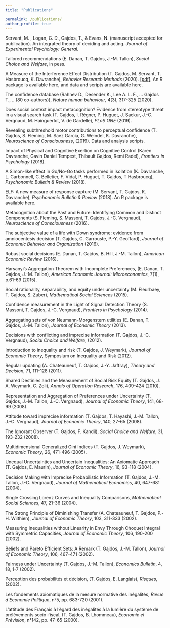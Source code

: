 ```yaml
---
title: "Publications"

permalink: /publications/
author_profile: true
---
```


Servant, M. , Logan, G. D., Gajdos, T., & Evans, N. (manuscript accepted for publication). An integrated theory of deciding and acting. *Journal of Experimental Psychology: General*.

Tailored recommendations (E. Danan, T. Gajdos, J.-M. Tallon),  *Social Choice and Welfare*, in pess.

A Measure of the Interference Effect Distribution (T. Gajdos, M. Servant, T. Hasbroucq, K. Davranche),   *Behavior Research Methods* (2020). [[pdf]](/assets/images/bio-photo.jpg). An R package is available here, and data and scripts are available here.

The confidence database (Rahnev D., Desender K., Lee A. L. F., ... Gajdos T., .. (80 co-authors)), *Nature human behaviour*, 4(3), 317-325 (2020). 

Does social context impact metacognition? Evidence from stereotype threat in a visual search task (T. Gajdos, I. Régner, P. Huguet, J. Sackur, J.-C. Vergnaud, M. Hainguerlot, V. de Gardelle),  *PLoS ONE* (2019).

Revealing subthreshold motor contributions to perceptual confidence (T. Gajdos, S. Fleming, M. Saez Garcia, G. Weindel, K. Davranche),  *Neuroscience of Consciousness*, (2019). Data and analysis scripts.

Impact of Physical and Cognitive Exertion on Cognitive Control (Karen Davranche, Gavin Daniel Tempest, Thibault Gajdos, Remi Radel), *Frontiers in Psychology* (2018).

A Simon-like effect in Go/No-Go tasks performed in isolation (K. Davranche, L. Carbonnell, C. Belletier, F. Vidal, P. Huguet, T. Gajdos, T Hasbroucq),  *Psychonomic Bulletin & Review* (2018).

ELF: A new measure of response capture (M. Servant, T. Gajdos, K. Davranche),  *Psychonomic Bulletin & Review* (2018). An R package is available here.

Metacognition about the Past and Future: Identifying Common and Distinct Components (S. Fleming, S. Massoni, T. Gajdos, J.-C. Vergnaud), *Neuroscience of Consciousness* (2016).

The subjective value of a life with Down syndrome: evidence from amniocentesis decision (T. Gajdos, C. Garrouste,  P.-Y. Geoffard), *Journal of Economic Behavior and Organization* (2016).

Robust social decisions (E. Danan, T. Gajdos, B. Hill, J.-M. Tallon), *American Economic Review* (2016).

Harsanyi’s Aggregation Theorem with Incomplete Preferences, (E. Danan, T. Gajdos, J.-M. Tallon), *American Economic Journal: Microeconomics*, 7(1), p.61-69 (2015).

Social rationality, separability, and equity under uncertainty (M. Fleurbaey, T. Gajdos, S. Zuber), *Mathematical Social Sciences* (2015).

Confidence measurement in the Light of Signal Detection Theory (S. Massoni, T. Gajdos, J.-C. Vergnaud), *Frontiers in Psychology* (2014).

Aggregating sets of von Neumann-Morgenstern utilities (E. Danan, T. Gajdos, J.-M. Tallon), *Journal of Economic Theory* (2013).

Decisions with conflicting and imprecise information (T. Gajdos,  J.-C. Vergnaud), *Social Choice and Welfare*, (2012).

Introduction to inequality and risk (T. Gajdos, J. Weymark), *Journal of Economic Theory*, Symposium on Inequality and Risk (2012).

Regular updating (A. Chateauneuf, T. Gajdos, J.-Y. Jaffray), *Theory and Decision*, 71, 111-128 (2011).

Shared Destinies and the Measurement of Social Risk Equity (T. Gajdos, J. A. Weymark, C. Zoli), *Annals of Operation Research*, 176,  409-424 (2010).

Representation and Aggregation of Preferences under Uncertainty (T. Gajdos, J.-M. Tallon, J.-C. Vergnaud), *Journal of Economic Theory*, 141, 68-99 (2008).

Attitude toward imprecise information (T. Gajdos, T. Hayashi, J.-M. Tallon, J.-C. Vergnaud), *Journal of Economic Theory*, 140, 27-65 (2008).

The Ignorant Observer (T. Gajdos, F. Kandil), *Social Choice and Welfare*, 31, 193-232 (2008).

Multidimensional Generalized Gini Indices (T. Gajdos, J. Weymark), *Economic Theory*, 26, 471-496 (2005).

Unequal Uncertainties and Uncertain Inequalities: An Axiomatic Approach (T. Gajdos, E. Maurin), *Journal of Economic Theory*, 16, 93-118 (2004). 

Decision Making with Imprecise Probabilistic Information (T. Gajdos, J.-M. Tallon, J.-C. Vergnaud), *Journal of Mathematical Economics*, 40, 647-681 (2004).

Single Crossing Lorenz Curves and Inequality Comparisons, *Mathematical Social Sciences*, 47, 21-36 (2004).

The Strong Principle of Diminishing Transfer (A. Chateauneuf, T. Gajdos, P.-H. Wilthien), *Journal of Economic Theory*, 103, 311-333 (2002).

Measuring Inequalities without Linearity in Envy Through Choquet Integral with Symmetric Capacities, *Journal of Economic Theory*, 106, 190-200 (2002).

Beliefs and Pareto Efficient Sets: A Remark (T. Gajdos,  J.-M. Tallon), *Journal of Economic Theory*, 106, 467-471 (2002).

Fairness under Uncertainty (T. Gajdos, J.-M. Tallon), *Economics Bulletin*, 4, 18, 1-7 (2002).

Perception des probabilités et décision, (T. Gajdos, E. Langlais), *Risques*, (2002).

Les fondements axiomatiques de la mesure normative des inégalités, *Revue d’Economie Politique*, n°5, pp. 683-720 (2001).

L’attitude des Français à l’égard des inégalités à la lumière du système de prélèvements socio-fiscal,  (T. Gajdos, B. Lhommeau), *Economie et Prévision*, n°142, pp. 47-65 (2000).
